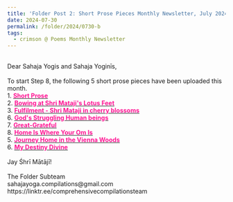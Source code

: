 ```yaml
---
title: 'Folder Post 2: Short Prose Pieces Monthly Newsletter, July 2024'
date: 2024-07-30
permalink: /folder/2024/0730-b
tags:
  - crimson @ Poems Monthly Newsletter
---
```


<p>
<br>
Dear Sahaja Yogis and Sahaja Yoginīs,<br>
<br>
To start Step 8, the following 5 short prose pieces have been uploaded this month.<br>
1. <a href="https://seven-teams.github.io/folder/1994-1208-RAT"> <font color="DeepPink"><b>Short Prose</b></font></a><br>
2. <a href="https://seven-teams.github.io/folder/2018-1013-ES-Bowing-at_Shri_Matajis-Lotus-Feet"> <font color="DeepPink"><b>Bowing at Shri Mataji's Lotus Feet</b></font></a><br>
3. <a href="https://seven-teams.github.io/folder/2024-02-07-ES-Fulfilment"> <font color="DeepPink"><b>Fulfilment - Shri Mataji in cherry blossoms</b></font></a><br>
6. <a href="https://seven-teams.github.io/folder/2024-02-07-ES-Gods-struggling-human-beings"> <font color="DeepPink"><b>God's Struggling Human beings</b></font></a><br>
7. <a href="https://seven-teams.github.io/folder/2024-02-07-ES-Great-Grateful"> <font color="DeepPink"><b>Great-Grateful</b></font></a><br>
8. <a href="https://seven-teams.github.io/folder/2024-02-07-ES-Home_Is-Where-Your-Om-Is"> <font color="DeepPink"><b>Home Is Where Your Om Is</b></font></a><br>
5. <a href="https://seven-teams.github.io/folder/2018-0626-ES-Journey-Home"> <font color="DeepPink"><b>Journey Home in the Vienna Woods</b></font></a><br>
6. <a href="https://seven-teams.github.io/folder/2018-0101-0000-ES-My-Destiny_Divine"> <font color="DeepPink"><b>My Destiny Divine</b></font></a><br>
<br>
Jay Śhrī Mātājī!<br>
<br>
The Folder Subteam<br>
sahajayoga.compilations@gmail.com<br>
https://linktr.ee/comprehensivecompilationsteam<br>
</p>
